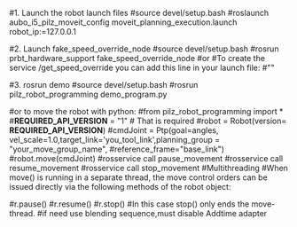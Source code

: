 #1. Launch the robot launch files
#source devel/setup.bash
#roslaunch aubo_i5_pilz_moveit_config moveit_planning_execution.launch robot_ip:=127.0.0.1

#2. Launch fake_speed_override_node
#source devel/setup.bash
#rosrun prbt_hardware_support fake_speed_override_node
#or
#To create the service /get_speed_override you can add this line in your launch file:
#"<node name="fake_speed_override_node" pkg="prbt_hardware_support" type="fake_speed_override_node"/>"

#3. rosrun demo
#source devel/setup.bash
#rosrun pilz_robot_programming demo_program.py 

#or to move the robot with python:
#from pilz_robot_programming import *
#__REQUIRED_API_VERSION__ = "1" # That is required
#robot  = Robot(version= __REQUIRED_API_VERSION__)
#cmdJoint = Ptp(goal=angles, vel_scale=1.0,target_link='you_tool_link',planning_group = "your_move_group_name", #reference_frame="base_link")
#robot.move(cmdJoint)
#rosservice call pause_movement
#rosservice call resume_movement
#rosservice call stop_movement
#Multithreading
#When move() is running in a separate thread, the move control orders can be issued directly via the following methods of the robot object:

#r.pause()
#r.resume()
#r.stop()
#In this case stop() only ends the move-thread.
#if need use blending sequence,must disable Addtime adapter
